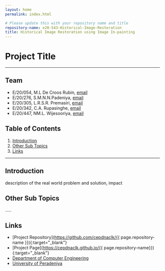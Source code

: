 ```yaml
---
layout: home
permalink: index.html

# Please update this with your repository name and title
repository-name: e20-543-Historical-Image-Restoration
title: Historical Image Restoration using Image In-painting
---
```


[comment]: # "This is the standard layout for the project, but you can clean this and use your own template"

# Project Title

---

<!-- 
This is a sample image, to show how to add images to your page. To learn more options, please refer [this](https://projects.ce.pdn.ac.lk/docs/faq/how-to-add-an-image/)

![Sample Image](./images/sample.png)
 -->

## Team
-  E/20/054, M.L De Croos Rubin, [email](mailto:e20054@eng.pdn.ac.lk)
-  E/20/276, S.M.N.N.Padeniya, [email](mailto:e20276@eng.pdn.ac.lk)
-  E/20/305, L.R.S.R. Premasiri, [email](mailto:e20305@eng.pdn.ac.lk)
-  E/20/342, C.A. Rupasinghe, [email](mailto:e20342@eng.pdn.ac.lk)
-  E/20/447, NM.L. Wijesooriya, [email](mailto:e20447@eng.pdn.ac.lk)

## Table of Contents
1. [Introduction](#introduction)
2. [Other Sub Topics](#other-sub-topics)
3. [Links](#links)

---

## Introduction

 description of the real world problem and solution, impact

## Other Sub Topics

.....

## Links

- [Project Repository](https://github.com/cepdnaclk/{{ page.repository-name }}){:target="_blank"}
- [Project Page](https://cepdnaclk.github.io/{{ page.repository-name}}){:target="_blank"}
- [Department of Computer Engineering](http://www.ce.pdn.ac.lk/)
- [University of Peradeniya](https://eng.pdn.ac.lk/)


[//]: # (Please refer this to learn more about Markdown syntax)
[//]: # (https://github.com/adam-p/markdown-here/wiki/Markdown-Cheatsheet)
